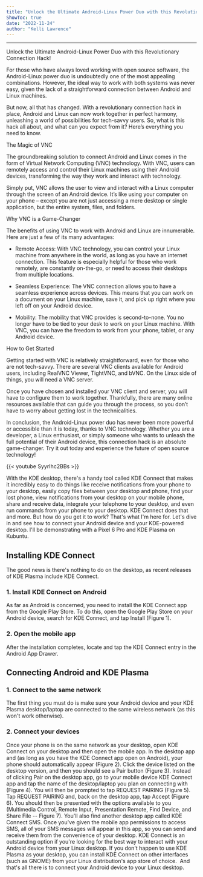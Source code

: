 ```yaml
---
title: "Unlock the Ultimate Android-Linux Power Duo with this Revolutionary Connection Hack!"
ShowToc: true 
date: "2022-11-24"
author: "Kelli Lawrence"
---
```

*****
Unlock the Ultimate Android-Linux Power Duo with this Revolutionary Connection Hack!

For those who have always loved working with open source software, the Android-Linux power duo is undoubtedly one of the most appealing combinations. However, the ideal way to work with both systems was never easy, given the lack of a straightforward connection between Android and Linux machines.

But now, all that has changed. With a revolutionary connection hack in place, Android and Linux can now work together in perfect harmony, unleashing a world of possibilities for tech-savvy users. So, what is this hack all about, and what can you expect from it? Here’s everything you need to know.

The Magic of VNC

The groundbreaking solution to connect Android and Linux comes in the form of Virtual Network Computing (VNC) technology. With VNC, users can remotely access and control their Linux machines using their Android devices, transforming the way they work and interact with technology.

Simply put, VNC allows the user to view and interact with a Linux computer through the screen of an Android device. It’s like using your computer on your phone – except you are not just accessing a mere desktop or single application, but the entire system, files, and folders.

Why VNC is a Game-Changer

The benefits of using VNC to work with Android and Linux are innumerable. Here are just a few of its many advantages:

- Remote Access: With VNC technology, you can control your Linux machine from anywhere in the world, as long as you have an internet connection. This feature is especially helpful for those who work remotely, are constantly on-the-go, or need to access their desktops from multiple locations.

- Seamless Experience: The VNC connection allows you to have a seamless experience across devices. This means that you can work on a document on your Linux machine, save it, and pick up right where you left off on your Android device.

- Mobility: The mobility that VNC provides is second-to-none. You no longer have to be tied to your desk to work on your Linux machine. With VNC, you can have the freedom to work from your phone, tablet, or any Android device.

How to Get Started

Getting started with VNC is relatively straightforward, even for those who are not tech-savvy. There are several VNC clients available for Android users, including RealVNC Viewer, TightVNC, and bVNC. On the Linux side of things, you will need a VNC server.

Once you have chosen and installed your VNC client and server, you will have to configure them to work together. Thankfully, there are many online resources available that can guide you through the process, so you don’t have to worry about getting lost in the technicalities.

In conclusion, the Android-Linux power duo has never been more powerful or accessible than it is today, thanks to VNC technology. Whether you are a developer, a Linux enthusiast, or simply someone who wants to unleash the full potential of their Android device, this connection hack is an absolute game-changer. Try it out today and experience the future of open source technology!

{{< youtube SyyrIhc2BBs >}} 



With the KDE desktop, there's a handy tool called KDE Connect that makes it incredibly easy to do things like receive notifications from your phone to your desktop, easily copy files between your desktop and phone, find your lost phone, view notifications from your desktop on your mobile phone, share and receive data, integrate your telephone to your desktop, and even run commands from your phone to your desktop.
KDE Connect does that and more.
But how do you get it to work? That's what I'm here for. Let's dive in and see how to connect your Android device and your KDE-powered desktop. I'll be demonstrating with a Pixel 6 Pro and KDE Plasma on Kubuntu.

 
## Installing KDE Connect


The good news is there's nothing to do on the desktop, as recent releases of KDE Plasma include KDE Connect.

 
### 1. Install KDE Connect on Android


As far as Android is concerned, you need to install the KDE Connect app from the Google Play Store. To do this, open the Google Play Store on your Android device, search for KDE Connect, and tap Install (Figure 1).

 
### 2. Open the mobile app


After the installation completes, locate and tap the KDE Connect entry in the Android App Drawer. 

 
## Connecting Android and KDE Plasma
 
### 1. Connect to the same network


The first thing you must do is make sure your Android device and your KDE Plasma desktop/laptop are connected to the same wireless network (as this won't work otherwise). 

 
### 2. Connect your devices


Once your phone is on the same network as your desktop, open KDE Connect on your desktop and then open the mobile app. In the desktop app and (as long as you have the KDE Connect app open on Android), your phone should automatically appear (Figure 2).
Click the device listed on the desktop version, and then you should see a Pair button (Figure 3).
Instead of clicking Pair on the desktop app, go to your mobile device KDE Connect app and tap the name of the desktop/laptop you plan on connecting with (Figure 4).
You will then be prompted to tap REQUEST PAIRING (Figure 5). 
Tap REQUEST PAIRING and, back on the desktop app, tap Accept (Figure 6).
You should then be presented with the options available to you (Multimedia Control, Remote Input, Presentation Remote, Find Device, and Share File -- Figure 7).
You'll also find another desktop app called KDE Connect SMS. Once you've given the mobile app permissions to access SMS, all of your SMS messages will appear in this app, so you can send and receive them from the convenience of your desktop.
KDE Connect is an outstanding option if you're looking for the best way to interact with your Android device from your Linux desktop. If you don't happen to use KDE Plasma as your desktop, you can install KDE Connect on other interfaces (such as GNOME) from your Linux distribution's app store of choice. 
And that's all there is to connect your Android device to your Linux desktop. 




